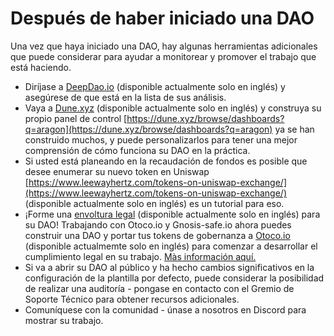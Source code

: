 # Después de haber iniciado una DAO

Una vez que haya iniciado una DAO, hay algunas herramientas adicionales que puede considerar para ayudar a monitorear y promover el trabajo que está haciendo.&#x20;

* Diríjase a [DeepDao.io](https://deepdao.io) (disponible actualmente solo en inglés) y asegúrese de que está en la lista de sus análisis.&#x20;
* Vaya a [Dune.xyz](https://dune.xyz) (disponible actualmente solo en inglés) y construya su propio panel de control [https://dune.xyz/browse/dashboards?q=aragon](https://dune.xyz/browse/dashboards?q=aragon) ya se han construido muchos, y puede personalizarlos para tener una mejor comprensión de cómo funciona su DAO en la práctica.&#x20;
* Si usted está planeando en la recaudación de fondos es posible que desee enumerar su nuevo token en Uniswap [https://www.leewayhertz.com/tokens-on-uniswap-exchange/](https://www.leewayhertz.com/tokens-on-uniswap-exchange/) (disponible actualmente solo en inglés) es un tutorial para eso.&#x20;
* ¡Forme una [envoltura legal](https://a16z.com/2022/05/23/dao-legal-frameworks-entity-features-selection/) (disponible actualmente solo en inglés) para su DAO! Trabajando con Otoco.io y Gnosis-safe.io ahora puedes construir una DAO y portar tus tokens de gobernanza a [Otoco.io ](https://otoco.io)(disponible actualmemte solo en inglés) para comenzar a desarrollar el cumplimiento legal en su trabajo. [Màs información aquí.](broken-reference)
* Si va a abrir su DAO al público y ha hecho cambios significativos en la configuración de la plantilla por defecto, puede considerar la posibilidad de realizar una auditoría - pongase en contacto con el Gremio de Soporte Técnico para obtener recursos adicionales.&#x20;
* Comuníquese con la comunidad - únase a nosotros en Discord para mostrar su trabajo.
